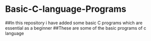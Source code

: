 # Basic-C-language-Programs
##In this repository i have added some basic C programs which are essential as a beginner
##These are some of the basic programs of c language
